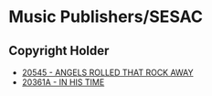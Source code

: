 # Music Publishers/SESAC

## Copyright Holder

- [20545 - ANGELS ROLLED THAT ROCK AWAY](/hymns/20545.md)
- [20361A - IN HIS TIME](/hymns/20361A.md)


